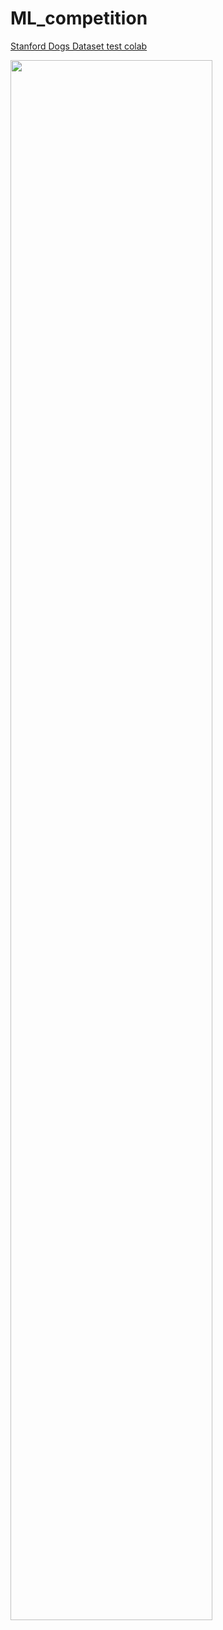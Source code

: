 # ML_competition

[Stanford Dogs Dataset test colab](https://drive.google.com/file/d/1cYlUeASBOqrs-Nc4LoYkWjiQkRWb3D_g/view?usp=sharing)

<img width="80%" src="https://github.com/Dirtfy/ML_competition/assets/96651474/707a9ffe-b4e8-4e69-bf2f-4af17852efab"/>
